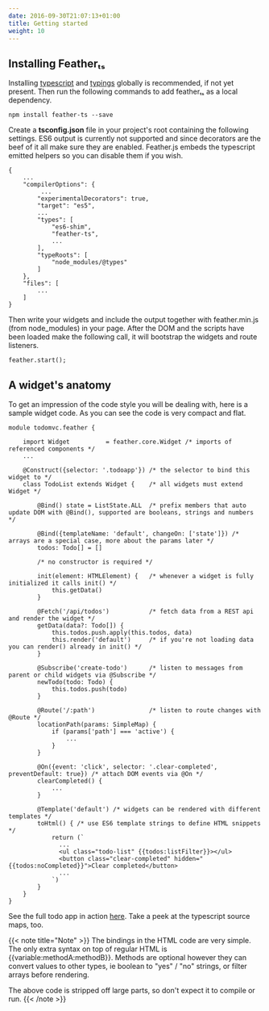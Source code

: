 ```yaml
---
date: 2016-09-30T21:07:13+01:00
title: Getting started
weight: 10
---
```


## Installing Featherₜₛ

Installing [typescript](https://github.com/Microsoft/TypeScript) and [typings](https://github.com/typings/typings) globally is recommended, if not yet present. Then run the following commands to add featherₜₛ as a 
local dependency. 

```
npm install feather-ts --save
```

Create a **tsconfig.json** file in your project's root containing the following settings. ES6 output is currently not supported and 
since decorators are the beef of it all make sure they are enabled. Feather.js embeds the typescript emitted helpers so you can disable 
them if you wish.

```
{
    ...
    "compilerOptions": {
         ...
        "experimentalDecorators": true,
        "target": "es5",
        ...  
        "types": [
            "es6-shim",
            "feather-ts",
            ...
        ],
        "typeRoots": [
            "node_modules/@types"
        ]
    },
    "files": [
        ... 
    ]
}
```

Then write your widgets and include the output together with feather.min.js (from node_modules) in your page.
After the DOM and the scripts have been loaded make the following call, it will bootstrap the widgets and route listeners. 

```
feather.start();
```

## A widget's anatomy

To get an impression of the code style you will be dealing with, here is a sample widget code. As you can see the code is
very compact and flat.

```
module todomvc.feather {

    import Widget          = feather.core.Widget /* imports of referenced components */
    ...
    
    @Construct({selector: '.todoapp'}) /* the selector to bind this widget to */
    class TodoList extends Widget {    /* all widgets must extend Widget */

        @Bind() state = ListState.ALL  /* prefix members that auto update DOM with @Bind(), supported are booleans, strings and numbers */

        @Bind({templateName: 'default', changeOn: ['state']}) /* arrays are a special case, more about the params later */
        todos: Todo[] = []
        
        /* no constructor is required */

        init(element: HTMLElement) {   /* whenever a widget is fully initialized it calls init() */
            this.getData()
        }
        
        @Fetch('/api/todos')           /* fetch data from a REST api and render the widget */
        getData(data?: Todo[]) {
            this.todos.push.apply(this.todos, data)
            this.render('default')     /* if you're not loading data you can render() already in init() */
        }

        @Subscribe('create-todo')      /* listen to messages from parent or child widgets via @Subscribe */
        newTodo(todo: Todo) {
            this.todos.push(todo)
        }

        @Route('/:path')               /* listen to route changes with @Route */
        locationPath(params: SimpleMap) {
            if (params['path'] === 'active') {
                ...
            }
        }

        @On({event: 'click', selector: '.clear-completed', preventDefault: true}) /* attach DOM events via @On */
        clearCompleted() {
            ...
        }

        @Template('default') /* widgets can be rendered with different templates */
        toHtml() { /* use ES6 template strings to define HTML snippets */
            return (`
              ...
              <ul class="todo-list" {{todos:listFilter}}></ul>
              <button class="clear-completed" hidden="{{todos:noCompleted}}">Clear completed</button>
              ...
            `)
        }
    }
}
```

See the full todo app in action [here](http://todo.feather-ts.com/). Take a peek at the typescript source maps, too.

{{< note title="Note" >}}
The bindings in the HTML code are very simple. The only extra syntax on top of regular HTML is {{variable:methodA:methodB}}. Methods 
are optional however they can convert values to other types, ie boolean to "yes" / "no" strings, or filter arrays before rendering.
 
The above code is stripped off large parts, so don't expect it to compile or run.
{{< /note >}}
